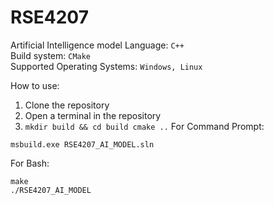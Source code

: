 # RSE4207
Artificial Intelligence model
Language: `C++`\
Build system: `CMake`\
Supported Operating Systems: `Windows, Linux`

How to use:
1. Clone the repository
2. Open a terminal in the repository
3. ``
   mkdir build && cd build
   cmake ..
   ``
For Command Prompt:
```
msbuild.exe RSE4207_AI_MODEL.sln
```

For Bash:
```
make
./RSE4207_AI_MODEL
```
